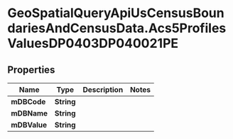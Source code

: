 # GeoSpatialQueryApiUsCensusBoundariesAndCensusData.Acs5ProfilesValuesDP0403DP040021PE

## Properties

Name | Type | Description | Notes
------------ | ------------- | ------------- | -------------
**mDBCode** | **String** |  | 
**mDBName** | **String** |  | 
**mDBValue** | **String** |  | 


